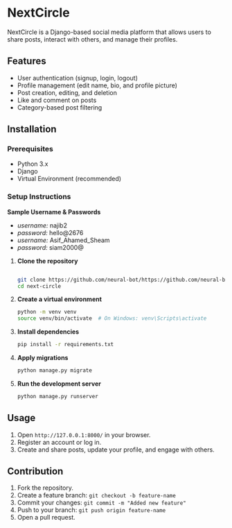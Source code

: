 # NextCircle

NextCircle is a Django-based social media platform that allows users to share posts, interact with others, and manage their profiles.

## Features

- User authentication (signup, login, logout)
- Profile management (edit name, bio, and profile picture)
- Post creation, editing, and deletion
- Like and comment on posts
- Category-based post filtering

## Installation

### Prerequisites

- Python 3.x
- Django
- Virtual Environment (recommended)

### Setup Instructions

**Sample Username & Passwords**
- *username:* najib2
- *password:* hello@2676
- *username:* Asif_Ahamed_Sheam
- *password:* siam2000@

1. **Clone the repository**

   ```sh

   git clone https://github.com/neural-bot/https://github.com/neural-bot/NextCircle-Social-Media-App
   cd next-circle
   ```

2. **Create a virtual environment**

   ```sh
   python -m venv venv
   source venv/bin/activate  # On Windows: venv\Scripts\activate
   ```

3. **Install dependencies**

   ```sh
   pip install -r requirements.txt
   ```

4. **Apply migrations**

   ```sh
   python manage.py migrate
   ```

5. **Run the development server**

   ```sh
   python manage.py runserver
   ```

## Usage

1. Open `http://127.0.0.1:8000/` in your browser.
2. Register an account or log in.
3. Create and share posts, update your profile, and engage with others.

## Contribution

1. Fork the repository.
2. Create a feature branch: `git checkout -b feature-name`
3. Commit your changes: `git commit -m "Added new feature"`
4. Push to your branch: `git push origin feature-name`
5. Open a pull request.
